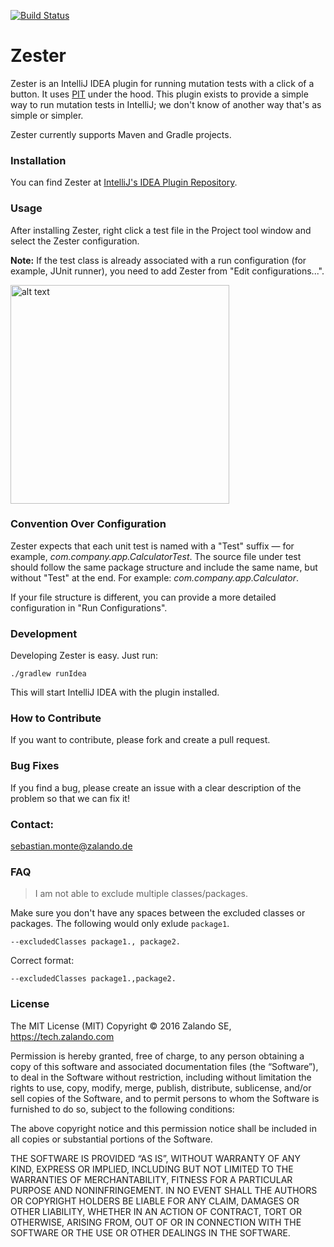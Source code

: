 [![Build Status](https://travis-ci.org/zalando/zester.svg?branch=master)](https://travis-ci.org/zalando/zester)

# Zester
Zester is an IntelliJ IDEA plugin for running mutation tests with a click of a button. It uses [PIT](http://pitest.org/) under the hood. This plugin exists to provide a simple way to run mutation tests in IntelliJ; we don't know of another way that's as simple or simpler.

Zester currently supports Maven and Gradle projects.

### Installation

You can find Zester at [IntelliJ's IDEA Plugin Repository](https://plugins.jetbrains.com/plugin/8281).

### Usage
After installing Zester, right click a test file in the Project tool window and select the Zester configuration.

**Note:** If the test class is already associated with a run configuration (for example, JUnit runner), you need to add Zester from "Edit configurations...".

<a href="https://github.com/zalando/zester/blob/master/docs/run_zester.png?raw=true" target="_blank"><img src="https://github.com/zalando/zester/raw/master/docs/run_zester.png?raw=true" alt="alt text" title="Zester Run" style="width: 350px;"></a>

### Convention Over Configuration
Zester expects that each unit test is named with a "Test" suffix — for example, _com.company.app.CalculatorTest_.
The source file under test should follow the same package structure and include the same name, but without "Test" at the end. For example: _com.company.app.Calculator_.

If your file structure is different, you can provide a more detailed configuration in "Run Configurations".

### Development

Developing Zester is easy. Just run:

```
./gradlew runIdea
```

This will start IntelliJ IDEA with the plugin installed.

### How to Contribute
If you want to contribute, please fork and create a pull request.

### Bug Fixes
If you find a bug, please create an issue with a clear description of the problem so that we can fix it!

### Contact:
sebastian.monte@zalando.de

### FAQ

> I am not able to exclude multiple classes/packages.

Make sure you don't have any spaces between the excluded classes or packages. The following would only exlude `package1`.

```
--excludedClasses package1., package2.
```

Correct format:
```
--excludedClasses package1.,package2.
```

### License
The MIT License (MIT) Copyright © 2016 Zalando SE, https://tech.zalando.com

Permission is hereby granted, free of charge, to any person obtaining a copy of this software and associated documentation files (the “Software”), to deal in the Software without restriction, including without limitation the rights to use, copy, modify, merge, publish, distribute, sublicense, and/or sell copies of the Software, and to permit persons to whom the Software is furnished to do so, subject to the following conditions:

The above copyright notice and this permission notice shall be included in all copies or substantial portions of the Software.

THE SOFTWARE IS PROVIDED “AS IS”, WITHOUT WARRANTY OF ANY KIND, EXPRESS OR IMPLIED, INCLUDING BUT NOT LIMITED TO THE WARRANTIES OF MERCHANTABILITY, FITNESS FOR A PARTICULAR PURPOSE AND NONINFRINGEMENT. IN NO EVENT SHALL THE AUTHORS OR COPYRIGHT HOLDERS BE LIABLE FOR ANY CLAIM, DAMAGES OR OTHER LIABILITY, WHETHER IN AN ACTION OF CONTRACT, TORT OR OTHERWISE, ARISING FROM, OUT OF OR IN CONNECTION WITH THE SOFTWARE OR THE USE OR OTHER DEALINGS IN THE SOFTWARE.
